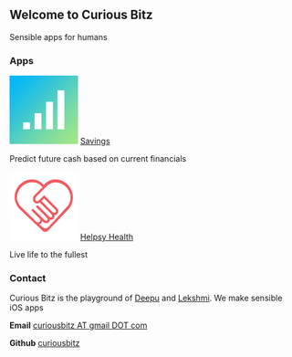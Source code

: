 ## Welcome to Curious Bitz

Sensible apps for humans

### Apps

![Savings - Future Finance](/Images/Savings.png) [Savings](https://itunes.apple.com/us/app/helpsy/id1194352663?mt=8)

Predict future cash based on current financials

![Helpsy](https://github.com/curiousbitz/curiousbitz.github.io/blob/master/Images/Helpsy.png) [Helpsy Health](https://itunes.apple.com/us/app/helpsy/id1194352663?mt=8)

Live life to the fullest

### Contact

Curious Bitz is the playground of [Deepu](https://www.linkedin.com/in/deepumukundan/) and [Lekshmi](https://www.linkedin.com/in/lekshmiraveendranath/). We make sensible iOS apps

**Email** [curiousbitz AT gmail DOT com](mailto:curiousbitz@gmail.com)

**Github** [curiousbitz](https://github.com/curiousbitz)
